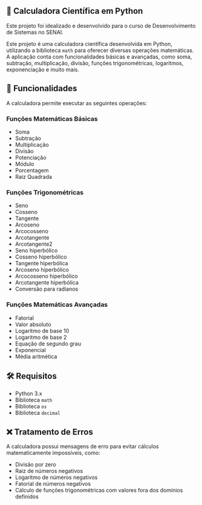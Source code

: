## 🧮 Calculadora Científica em Python

Este projeto foi idealizado e desenvolvido para o curso de Desenvolvimento de Sistemas no SENAI.

Este projeto é uma calculadora científica desenvolvida em Python, utilizando a biblioteca `math` para oferecer diversas operações matemáticas. A aplicação conta com funcionalidades básicas e avançadas, como soma, subtração, multiplicação, divisão, funções trigonométricas, logaritmos, exponenciação e muito mais.

## 🚀 Funcionalidades ##
A calculadora permite executar as seguintes operações:

### Funções Matemáticas Básicas
- Soma
- Subtração
- Multiplicação
- Divisão
- Potenciação
- Módulo
- Porcentagem
- Raiz Quadrada

### Funções Trigonométricas
- Seno
- Cosseno
- Tangente
- Arcoseno
- Arcocosseno
- Arcotangente
- Arcotangente2
- Seno hiperbólico
- Cosseno hiperbólico
- Tangente hiperbólica
- Arcoseno hiperbólico
- Arcocosseno hiperbólico
- Arcotangente hiperbólica
- Conversão para radianos

### Funções Matemáticas Avançadas
- Fatorial
- Valor absoluto
- Logaritmo de base 10
- Logaritmo de base 2
- Equação de segundo grau
- Exponencial
- Média aritmética

## 🛠 Requisitos
- Python 3.x
- Biblioteca `math`
- Biblioteca `os`
- Biblioteca `decimal`

## ❌ Tratamento de Erros
A calculadora possui mensagens de erro para evitar cálculos matematicamente impossíveis, como:
- Divisão por zero
- Raiz de números negativos
- Logaritmo de números negativos
- Fatorial de números negativos
- Cálculo de funções trigonométricas com valores fora dos domínios definidos
